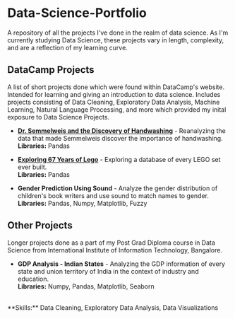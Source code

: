 # Data-Science-Portfolio
A repository of all the projects I've done in the realm of data science.
As I'm currently studying Data Science, these projects vary in length, complexity, and are a reflection of my learning curve.

## DataCamp Projects
A list of short projects done which were found within DataCamp's website. Intended for learning and giving an introduction to data science. Includes projects consisting of Data Cleaning, Exploratory Data Analysis, Machine Learning, Natural Language Processing, and more which provided my inital exposure to Data Science Projects.

* [**Dr. Semmelweis and the Discovery of Handwashing**](https://github.com/abandlap/Data-Science-Portfolio/blob/master/DataCamp%20Projects/handwashing_project.ipynb) - Reanalyzing the data that made Semmelweis discover the importance of handwashing.<br>
**Libraries:** Pandas

* [**Exploring 67 Years of Lego**](https://github.com/abandlap/Data-Science-Portfolio/blob/master/DataCamp%20Projects/lego_project.ipynb) - Exploring a database of every LEGO set ever built.<br>
**Libraries:** Pandas

* **Gender Prediction Using Sound** - Analyze the gender distribution of children's book writers and use sound to match names to gender.<br>
**Libraries:** Pandas, Numpy, Matplotlib, Fuzzy


## Other Projects
Longer projects done as a part of my Post Grad Diploma course in Data Science from International Institute of Information Technology, Bangalore.

* **GDP Analysis - Indian States** - Analyzing the GDP information of every state and union territory of India in the context of industry and education.<br>
**Libraries:** Numpy, Pandas, Matplotlib, Seaborn
<br>
**Skills:** Data Cleaning, Exploratory Data Analysis, Data Visualizations
